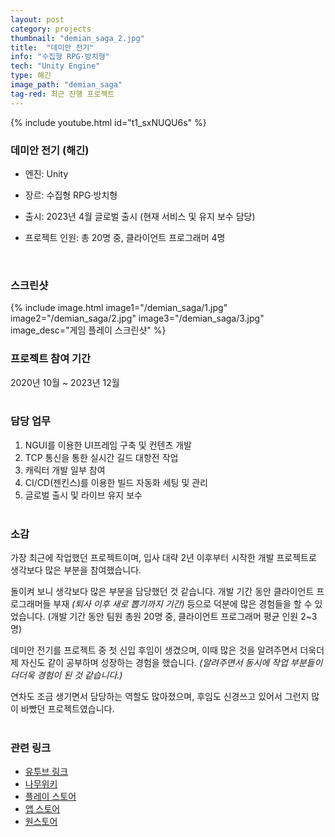 ```yaml
---
layout: post
category: projects
thumbnail: "demian_saga_2.jpg"
title:  "데미안 전기"
info: "수집형 RPG·방치형"
tech: "Unity Engine"
type: 해긴
image_path: "demian_saga"
tag-red: 최근 진행 프로젝트
---
```


<!--{% include video.html id="demian_saga_1" %}-->
{% include youtube.html id="t1_sxNUQU6s" %}

### 데미안 전기 (해긴)
* 엔진: Unity

* 장르: 수집형 RPG·방치형

* 출시: 2023년 4월 글로벌 출시 (현재 서비스 및 유지 보수 담당)

* 프로젝트 인원: 총 20명 중, 클라이언트 프로그래머 4명

<br>

### 스크린샷
{% include image.html
  image1="/demian_saga/1.jpg"
  image2="/demian_saga/2.jpg"
  image3="/demian_saga/3.jpg"
  image_desc="게임 플레이 스크린샷"
%}

### 프로젝트 참여 기간
2020년 10월 ~ 2023년 12월
<br><br>

### 담당 업무
  1. NGUI를 이용한 UI프레임 구축 및 컨텐츠 개발
  2. TCP 통신을 통한 실시간 길드 대항전 작업
  3. 캐릭터 개발 일부 참여
  4. CI/CD(젠킨스)를 이용한 빌드 자동화 세팅 및 관리
  5. 글로벌 출시 및 라이브 유지 보수
<br><br>

### 소감
가장 최근에 작업했던 프로젝트이며, 입사 대략 2년 이후부터 시작한 개발 프로젝트로 생각보다 많은 부분을 참여했습니다. 

돌이켜 보니 생각보다 많은 부분을 담당했던 것 같습니다. 개발 기간 동안 클라이언트 프로그래머들 부재 _(퇴사 이후 새로 뽑기까지 기간)_ 등으로 덕분에 많은 경험들을 할 수 있었습니다. (개발 기간 동안 팀원 총원 20명 중, 클라이언트 프로그래머 평균 인원 2~3명)

데미안 전기를 프로젝트 중 첫 신입 후임이 생겼으며, 이때 많은 것을 알려주면서 더욱더 제 자신도 같이 공부하며 성장하는 경험을 했습니다. _(알려주면서 동시에 작업 부분들이 더더욱 경험이 된 것 같습니다.)_

연차도 조금 생기면서 담당하는 역할도 많아졌으며, 후임도 신경쓰고 있어서 그런지 많이 바빴던 프로젝트였습니다.
<br><br>

### 관련 링크
* [유투브 링크](https://www.youtube.com/results?search_query=%EB%8D%B0%EB%AF%B8%EC%95%88%EC%A0%84%EA%B8%B0)
* [나무위키](https://namu.wiki/w/%EB%8D%B0%EB%AF%B8%EC%95%88%20%EC%A0%84%EA%B8%B0)
* [플레이 스토어](https://play.google.com/store/apps/details?id=com.haegin.pirates&hl=ko&gl=US)
* [앱 스토어](https://apps.apple.com/kr/app/%EB%8D%B0%EB%AF%B8%EC%95%88-%EC%A0%84%EA%B8%B0/id1618201654)
* [원스토어](https://m.onestore.co.kr/mobilepoc/apps/appsDetail.omp?prodId=0000767936)
